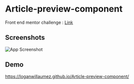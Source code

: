 # Article-preview-component

Front end mentor challenge : [Link](https://www.frontendmentor.io/challenges/article-preview-component-dYBN_pYFT)


## Screenshots

![App Screenshot](https://user-images.githubusercontent.com/60406970/137310060-e9e1adf9-4471-47dd-861b-2a95c151570f.png)

  
## Demo

https://loganwillaumez.github.io/Article-preview-component/

  
